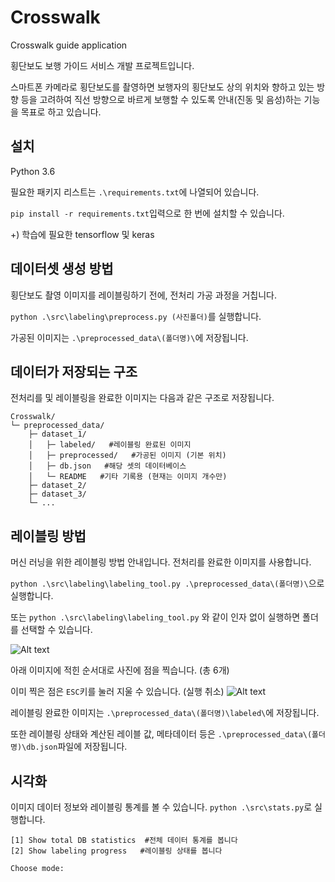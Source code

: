 # Crosswalk
Crosswalk guide application

횡단보도 보행 가이드 서비스 개발 프로젝트입니다.

스마트폰 카메라로 횡단보도를 촬영하면 보행자의 횡단보도 상의 위치와 향하고 있는 방향 등을 고려하여 직선 방향으로 바르게 보행할 수 있도록 안내(진동 및 음성)하는 기능을 목표로 하고 있습니다.

## 설치
Python 3.6

필요한 패키지 리스트는 `.\requirements.txt`에 나열되어 있습니다.

`pip install -r requirements.txt`입력으로 한 번에 설치할 수 있습니다.

+) 학습에 필요한 tensorflow 및 keras


## 데이터셋 생성 방법
횡단보도 촬영 이미지를 레이블링하기 전에, 전처리 가공 과정을 거칩니다.

`python .\src\labeling\preprocess.py (사진폴더)`를 실행합니다.

가공된 이미지는 `.\preprocessed_data\(폴더명)\`에 저장됩니다.


## 데이터가 저장되는 구조
전처리를 및 레이블링을 완료한 이미지는 다음과 같은 구조로 저장됩니다.

    Crosswalk/
    └─ preprocessed_data/
        ├─ dataset_1/
        │   ├─ labeled/   #레이블링 완료된 이미지
        │   ├─ preprocessed/   #가공된 이미지 (기본 위치)
        │   ├─ db.json   #해당 셋의 데이터베이스
        │   └─ README   #기타 기록용 (현재는 이미지 개수만)
        ├─ dataset_2/
        ├─ dataset_3/
        └─ ...


## 레이블링 방법
머신 러닝을 위한 레이블링 방법 안내입니다. 전처리를 완료한 이미지를 사용합니다.

`python .\src\labeling\labeling_tool.py .\preprocessed_data\(폴더명)\`으로 실행합니다.

또는 `python .\src\labeling\labeling_tool.py` 와 같이 인자 없이 실행하면 폴더를 선택할 수 있습니다.

![Alt text](/image/labeling_guide0.png)

아래 이미지에 적힌 순서대로 사진에 점을 찍습니다. (총 6개)

이미 찍은 점은 `ESC`키를 눌러 지울 수 있습니다. (실행 취소)
![Alt text](/image/labeling_guide1.png)

레이블링 완료한 이미지는 `.\preprocessed_data\(폴더명)\labeled\`에 저장됩니다.

또한 레이블링 상태와 계산된 레이블 값, 메타데이터 등은 `.\preprocessed_data\(폴더명)\db.json`파일에 저장됩니다.


## 시각화
이미지 데이터 정보와 레이블링 통계를 볼 수 있습니다.
`python .\src\stats.py`로 실행합니다.

    [1] Show total DB statistics  #전체 데이터 통계를 봅니다
    [2] Show labeling progress   #레이블링 상태를 봅니다

    Choose mode: